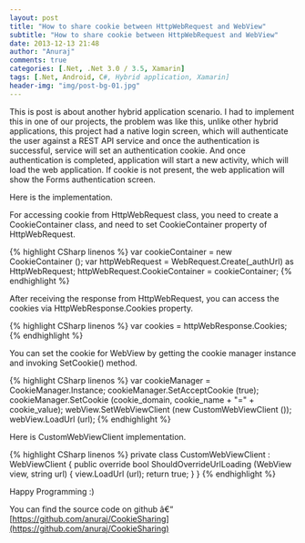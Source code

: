 ```yaml
---
layout: post
title: "How to share cookie between HttpWebRequest and WebView"
subtitle: "How to share cookie between HttpWebRequest and WebView"
date: 2013-12-13 21:48
author: "Anuraj"
comments: true
categories: [.Net, .Net 3.0 / 3.5, Xamarin]
tags: [.Net, Android, C#, Hybrid application, Xamarin]
header-img: "img/post-bg-01.jpg"
---
```

This is post is about another hybrid application scenario. I had to implement this in one of our projects, the problem was like this, unlike other hybrid applications, this project had a native login screen, which will authenticate the user against a REST API service and once the authentication is successful, service will set an authentication cookie. And once authentication is completed, application will start a new activity, which will load the web application. If cookie is not present, the web application will show the Forms authentication screen.

Here is the implementation.

For accessing cookie from HttpWebRequest class, you need to create a CookieContainer class, and need to set CookieContainer property of HttpWebRequest.

{% highlight CSharp linenos %}
var cookieContainer = new CookieContainer ();
var httpWebRequest = WebRequest.Create(_authUrl) as HttpWebRequest;
httpWebRequest.CookieContainer = cookieContainer;
{% endhighlight %}

After receiving the response from HttpWebRequest, you can access the cookies via HttpWebResponse.Cookies property. 

{% highlight CSharp linenos %}
var cookies = httpWebResponse.Cookies;
{% endhighlight %}

You can set the cookie for WebView by getting the cookie manager instance and invoking SetCookie() method.

{% highlight CSharp linenos %}
var cookieManager = CookieManager.Instance;
cookieManager.SetAcceptCookie (true);
cookieManager.SetCookie (cookie_domain, cookie_name + "=" + cookie_value);
webView.SetWebViewClient (new CustomWebViewClient ());
webView.LoadUrl (url);
{% endhighlight %}

Here is CustomWebViewClient implementation.

{% highlight CSharp linenos %}
private class CustomWebViewClient : WebViewClient
{
	public override bool ShouldOverrideUrlLoading (WebView view, string url)
	{
		view.LoadUrl (url);
		return true;
	}
}
{% endhighlight %}

Happy Programming :)

You can find the source code on github â€“ [https://github.com/anuraj/CookieSharing](https://github.com/anuraj/CookieSharing)
